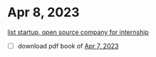 # Apr 8, 2023

[list startup, open source company for internship](list%20startup,%20open%20source%20company%20for%20internship.md)

- [ ] download pdf book of [Apr 7, 2023](Apr%207,%202023.md)